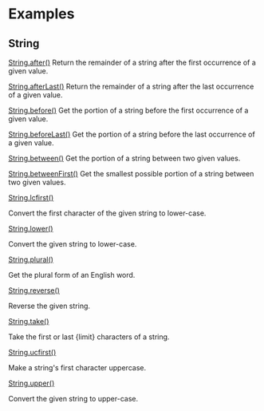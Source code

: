 # Examples

## String

[String.after()](https://github.com/filipprober/support/tree/0.x/example/string_after.dart)
Return the remainder of a string after the first occurrence of a given value.

[String.afterLast()](https://github.com/filipprober/support/tree/0.x/example/string_after_last.dart)
Return the remainder of a string after the last occurrence of a given value.

[String.before()](https://github.com/filipprober/support/tree/0.x/example/string_before.dart)
Get the portion of a string before the first occurrence of a given value.

[String.beforeLast()](https://github.com/filipprober/support/tree/0.x/example/string_before_last.dart)
Get the portion of a string before the last occurrence of a given value.

[String.between()](https://github.com/filipprober/support/tree/0.x/example/string_between.dart)
Get the portion of a string between two given values.

[String.betweenFirst()](https://github.com/filipprober/support/tree/0.x/example/string_between_first.dart)
Get the smallest possible portion of a string between two given values.

[String.lcfirst()](https://github.com/filipprober/support/tree/0.x/example/string_lcfirst.dart)

Convert the first character of the given string to lower-case.

[String.lower()](https://github.com/filipprober/support/tree/0.x/example/string_lower.dart)

Convert the given string to lower-case.

[String.plural()](https://github.com/filipprober/support/tree/0.x/example/string_plural.dart)

Get the plural form of an English word.

[String.reverse()](https://github.com/filipprober/support/tree/0.x/example/string_reverse.dart)

Reverse the given string.

[String.take()](https://github.com/filipprober/support/tree/0.x/example/string_take.dart)

Take the first or last {limit} characters of a string.

[String.ucfirst()](https://github.com/filipprober/support/tree/0.x/example/string_ucfirst.dart)

Make a string's first character uppercase.

[String.upper()](https://github.com/filipprober/support/tree/0.x/example/string_upper.dart)

Convert the given string to upper-case.
